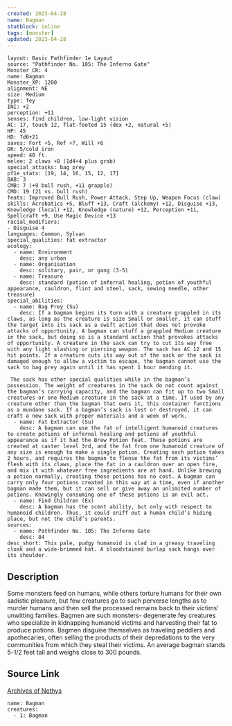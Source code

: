 ```yaml
---
created: 2023-04-28
name: Bagman
statblock: inline
tags: [monster]
updated: 2023-04-28
---
```

```statblock
layout: Basic Pathfinder 1e Layout
source: "Pathfinder No. 105: The Inferno Gate"
Monster_CR: 4
name: Bagman
Monster_XP: 1200
alignment: NE
size: Medium
type: fey
INI: +2
perception: +11
senses: find children, low-light vision
AC: 17, touch 12, flat-footed 15 (dex +2, natural +5)
HP: 45
HD: 7d6+21
saves: Fort +5, Ref +7, Will +6
DR: 5/cold iron
speed: 40 ft.
melee: 2 claws +8 (1d4+4 plus grab)
special_attacks: bag prey
pf1e_stats: [19, 14, 16, 15, 12, 17]
BAB: 3
CMB: 7 (+9 bull rush, +11 grapple)
CMD: 19 (21 vs. bull rush)
feats: Improved Bull Rush, Power Attack, Step Up, Weapon Focus (claw)
skills: Acrobatics +5, Bluff +13, Craft (alchemy) +12, Disguise +13, Knowledge (local) +12, Knowledge (nature) +12, Perception +11, Spellcraft +9, Use Magic Device +13
racial_modifiers:
- Disguise 4
languages: Common, Sylvan
special_qualities: fat extractor
ecology:
  - name: Environment
    desc: any urban
  - name: Organisation
    desc: solitary, pair, or gang (3-5)
  - name: Treasure
    desc: standard (potion of infernal healing, potion of youthful appearance, cauldron, flint and steel, sack, sewing needle, other treasure)
special_abilities:
  - name: Bag Prey (Su)
    desc: If a bagman begins its turn with a creature grappled in its claws, as long as the creature is size Small or smaller, it can stuff the target into its sack as a swift action that does not provoke attacks of opportunity. A bagman can stuff a grappled Medium creature in the sack, but doing so is a standard action that provokes attacks of opportunity. A creature in the sack can try to cut its way free with any light slashing or piercing weapon. The sack has AC 12 and 15 hit points. If a creature cuts its way out of the sack or the sack is damaged enough to allow a victim to escape, the bagman cannot use the sack to bag prey again until it has spent 1 hour mending it.

 The sack has other special qualities while in the bagman’s possession. The weight of creatures in the sack do not count against the bagman’s carrying capacity, and the bagman can fit up to two Small creatures or one Medium creature in the sack at a time. If used by any creature other than the bagman that owns it, this container functions as a mundane sack. If a bagman’s sack is lost or destroyed, it can craft a new sack with proper materials and a week of work.
  - name: Fat Extractor (Su)
    desc: A bagman can use the fat of intelligent humanoid creatures to create potions of infernal healing and potions of youthful appearance as if it had the Brew Potion feat. These potions are created at caster level 3rd, and the fat from one humanoid creature of any size is enough to make a single potion. Creating each potion takes 2 hours, and requires the bagman to flense the fat from its victims’ flesh with its claws, place the fat in a cauldron over an open fire, and mix it with whatever free ingredients are at hand. Unlike brewing a potion normally, creating these potions has no cost. A bagman can carry only four potions created in this way at a time, even if another bagman made them, but it can sell or give away an unlimited number of potions. Knowingly consuming one of these potions is an evil act.
  - name: Find Children (Ex)
    desc: A bagman has the scent ability, but only with respect to humanoid children. Thus, it could sniff out a human child’s hiding place, but not the child’s parents.
sources:
  - name: Pathfinder No. 105: The Inferno Gate
    desc: 84
desc_short: This pale, pudgy humanoid is clad in a greasy traveling cloak and a wide-brimmed hat. A bloodstained burlap sack hangs over its shoulder.
```
## Description
Some monsters feed on humans, while others torture humans for their own sadistic pleasure, but few creatures go to such perverse lengths as to murder humans and then sell the processed remains back to their victims’ unwitting families. Bagmen are such monsters- degenerate fey creatures who specialize in kidnapping humanoid victims and harvesting their fat to produce potions. Bagmen disguise themselves as traveling peddlers and apothecaries, often selling the products of their depredations to the very communities from which they steal their victims. An average bagman stands 5-1/2 feet tall and weighs close to 300 pounds.
## Source Link
[Archives of Nethys](https://aonprd.com/MonsterDisplay.aspx?ItemName=Bagman)
```encounter-table
name: Bagman
creatures:
  - 1: Bagman
```
